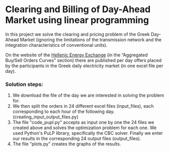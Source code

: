 <h1> Clearing and Billing of Day-Ahead Market using linear programming </h1>

In this project we solve the clearing and pricing problem of the Greek Day-Ahead Market (ignoring the limitations of the transmission network and the integration characteristics of conventional units).

On the website of the <a href="https://www.enexgroup.gr/web/guest/markets-publications-el-day-ahead-market">Hellenic Energy Exchange</a> (in the “Aggregated Buy/Sell Orders Curves” section) there are published per day offers placed by the participants in the Greek daily electricity market (in one excel file per day). 

<h3>Solution steps:</h3>
<ol>
  <li>We download the file of the day we are interested in solving the problem for.</li>
  <li>We then split the orders in 24 different excel files (input_files), each corresponding to each hour of the following day. (creating_input_output_files.py)</li>
  <li>The file "code_pupl.py" accepts as input one by one the 24 files we created above and solves the optimization problem for each one. 
We used Python's PuLP library, specifically the CBC solver.
Finally we enter our results in the corresponding 24 output files (output_files).
</li>
<li>The file "plots.py" creates the graphs of the results.</li>
</ol>

